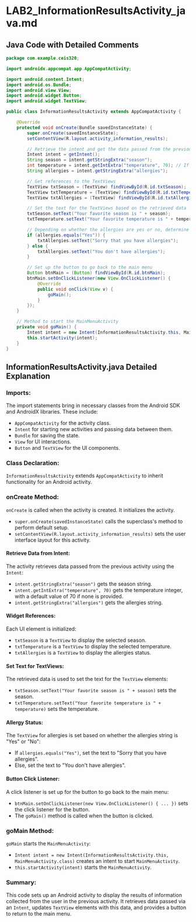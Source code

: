 # LAB2_InformationResultsActivity_java.md

## Java Code with Detailed Comments

```java
package com.example.ceis320;

import androidx.appcompat.app.AppCompatActivity;

import android.content.Intent;
import android.os.Bundle;
import android.view.View;
import android.widget.Button;
import android.widget.TextView;

public class InformationResultsActivity extends AppCompatActivity {

    @Override
    protected void onCreate(Bundle savedInstanceState) {
        super.onCreate(savedInstanceState);
        setContentView(R.layout.activity_information_results);

        // Retrieve the intent and get the data passed from the previous activity
        Intent intent = getIntent();
        String season = intent.getStringExtra("season");
        int temperature = intent.getIntExtra("temperature", 70); // If no int value exists, return the default value
        String allergies = intent.getStringExtra("allergies");

        // Get references to the TextViews
        TextView txtSeason = (TextView) findViewById(R.id.txtSeason);
        TextView txtTemperature = (TextView) findViewById(R.id.txtTemperature);
        TextView txtAllergies = (TextView) findViewById(R.id.txtAllergies);

        // Set the text for the TextViews based on the retrieved data
        txtSeason.setText("Your favorite season is " + season);
        txtTemperature.setText("Your favorite temperature is " + temperature);

        // Depending on whether the allergies are yes or no, determine the output of this TextView
        if (allergies.equals("Yes")) {
            txtAllergies.setText("Sorry that you have allergies");
        } else {
            txtAllergies.setText("You don't have allergies");
        }

        // Set up the button to go back to the main menu
        Button btnMain = (Button) findViewById(R.id.btnMain);
        btnMain.setOnClickListener(new View.OnClickListener() {
            @Override
            public void onClick(View v) {
                goMain();
            }
        });
    }

    // Method to start the MainMenuActivity
    private void goMain() {
        Intent intent = new Intent(InformationResultsActivity.this, MainMenuActivity.class);
        this.startActivity(intent);
    }
}
```
## InformationResultsActivity.java Detailed Explanation

### Imports:
The import statements bring in necessary classes from the Android SDK and AndroidX libraries. These include:

- `AppCompatActivity` for the activity class.
- `Intent` for starting new activities and passing data between them.
- `Bundle` for saving the state.
- `View` for UI interactions.
- `Button` and `TextView` for the UI components.

### Class Declaration:
`InformationResultsActivity` extends `AppCompatActivity` to inherit functionality for an Android activity.

### onCreate Method:
`onCreate` is called when the activity is created. It initializes the activity.

- `super.onCreate(savedInstanceState)` calls the superclass's method to perform default setup.
- `setContentView(R.layout.activity_information_results)` sets the user interface layout for this activity.

#### Retrieve Data from Intent:
The activity retrieves data passed from the previous activity using the `Intent`:

- `intent.getStringExtra("season")` gets the season string.
- `intent.getIntExtra("temperature", 70)` gets the temperature integer, with a default value of 70 if none is provided.
- `intent.getStringExtra("allergies")` gets the allergies string.

#### Widget References:
Each UI element is initialized:

- `txtSeason` is a `TextView` to display the selected season.
- `txtTemperature` is a `TextView` to display the selected temperature.
- `txtAllergies` is a `TextView` to display the allergies status.

#### Set Text for TextViews:
The retrieved data is used to set the text for the `TextView` elements:

- `txtSeason.setText("Your favorite season is " + season)` sets the season.
- `txtTemperature.setText("Your favorite temperature is " + temperature)` sets the temperature.

#### Allergy Status:
The `TextView` for allergies is set based on whether the allergies string is "Yes" or "No":

- If `allergies.equals("Yes")`, set the text to "Sorry that you have allergies".
- Else, set the text to "You don't have allergies".

#### Button Click Listener:
A click listener is set up for the button to go back to the main menu:

- `btnMain.setOnClickListener(new View.OnClickListener() { ... })` sets the click listener for the button.
- The `goMain()` method is called when the button is clicked.

### goMain Method:
`goMain` starts the `MainMenuActivity`:

- `Intent intent = new Intent(InformationResultsActivity.this, MainMenuActivity.class)` creates an intent to start `MainMenuActivity`.
- `this.startActivity(intent)` starts the `MainMenuActivity`.

### Summary:
This code sets up an Android activity to display the results of information collected from the user in the previous activity. It retrieves data passed via an `Intent`, updates `TextView` elements with this data, and provides a button to return to the main menu.
